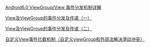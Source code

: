 [Android6.0 ViewGroup/View 事件分发机制详解](https://www.2cto.com/kf/201606/514943.html)

[View及ViewGroup的事件分发及传递（一）](https://blog.csdn.net/shengfeixiang/article/details/30751459)

[View及ViewGroup的事件分发及传递（二）](https://blog.csdn.net/shengfeixiang/article/details/31399857)

[自定义View事件拦截机制（自定义viewGroup和外部法解决滑动冲突）](https://blog.csdn.net/cuizehui123/article/details/50889564)

